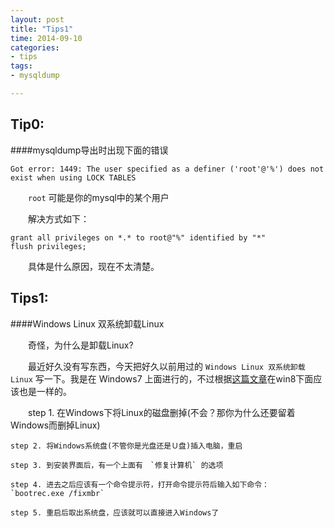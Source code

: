 ```yaml
---
layout: post
title: "Tips1"
time: 2014-09-10
categories:
- tips
tags:
- mysqldump

---
```


Tip0:
---

####mysqldump导出时出现下面的错误
	
	Got error: 1449: The user specified as a definer ('root'@'%') does not exist when using LOCK TABLES

　　`root` 可能是你的mysql中的某个用户

　　解决方式如下：

	grant all privileges on *.* to root@"%" identified by "*"
	flush privileges;

　　具体是什么原因，现在不太清楚。


Tips1:
---

####Windows Linux 双系统卸载Linux

　　奇怪，为什么是卸载Linux?

　　最近好久没有写东西，今天把好久以前用过的 `Windows Linux 双系统卸载Linux` 写一下。我是在 Windows7 上面进行的，不过根据[这篇文章](http://itsfoss.com/uninstall-ubuntu-linux-windows-dual-boot/)在win8下面应该也是一样的。

　　step 1. 在Windows下将Linux的磁盘删掉(不会？那你为什么还要留着Windows而删掉Linux)

	step 2. 将Windows系统盘(不管你是光盘还是Ｕ盘)插入电脑，重启

	step 3. 到安装界面后，有一个上面有　`修复计算机` 的选项

	step 4. 进去之后应该有一个命令提示符，打开命令提示符后输入如下命令：　`bootrec.exe /fixmbr`

	step 5. 重启后取出系统盘，应该就可以直接进入Windows了
